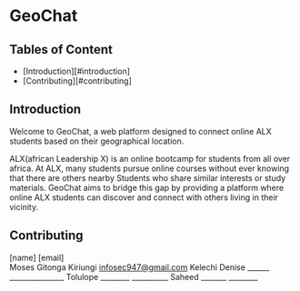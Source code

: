 # GeoChat

## Tables of Content
- [Introduction][#introduction]
- [Contributing][#contributing]

## Introduction
Welcome to GeoChat, a web platform designed to connect online ALX students based on their geographical location.

ALX(african Leadership X) is an online bootcamp for students from all over africa. At ALX, many students pursue online courses without ever knowing that there are others nearby Students who share similar interests or study materials. GeoChat aims to bridge this gap by providing a platform where online ALX students can discover and connect with others living in their vicinity.

## Contributing
[name]                     [email]            
Moses Gitonga Kiriungi    infosec947@gmail.com
Kelechi Denise ______      _______________
Tolulope ________          __________
Saheed _______              ________
